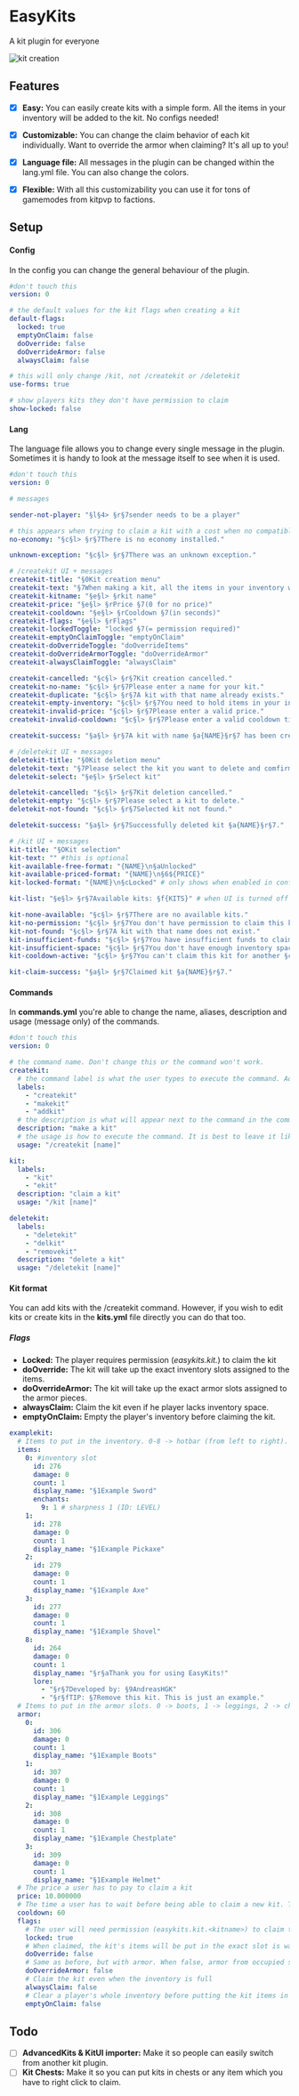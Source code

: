 # EasyKits
 A kit plugin for everyone
 
 ![kit creation](media/kitcreation.gif)

## Features
- [x] **Easy:**
You can easily create kits with a simple form. All the items in your inventory will be added to the kit. No configs needed!

- [x] **Customizable:**
You can change the claim behavior of each kit individually. Want to override the armor when claiming? It's all up to you!

- [x] **Language file:**
All messages in the plugin can be changed within the lang.yml file. You can also change the colors.

- [x] **Flexible:**
With all this customizability you can use it for tons of gamemodes from kitpvp to factions.

## Setup

#### Config
In the config you can change the general behaviour of the plugin.

```YAML
#don't touch this
version: 0

# the default values for the kit flags when creating a kit
default-flags:
  locked: true
  emptyOnClaim: false
  doOverride: false
  doOverrideArmor: false
  alwaysClaim: false

# this will only change /kit, not /createkit or /deletekit
use-forms: true

# show players kits they don't have permission to claim
show-locked: false
```

#### Lang
The language file allows you to change every single message in the plugin.
Sometimes it is handy to look at the message itself to see when it is used.

```YAML
#don't touch this
version: 0

# messages

sender-not-player: "§l§4> §r§7sender needs to be a player"

# this appears when trying to claim a kit with a cost when no compatible economy plugin is found
no-economy: "§c§l> §r§7There is no economy installed."

unknown-exception: "§c§l> §r§7There was an unknown exception."

# /createkit UI + messages
createkit-title: "§0Kit creation menu"
createkit-text: "§7When making a kit, all the items in your inventory will be added to the kit. Make sure you have the correct items before you submit the kit."
createkit-kitname: "§e§l> §rkit name"
createkit-price: "§e§l> §rPrice §7(0 for no price)"
createkit-cooldown: "§e§l> §rCooldown §7(in seconds)"
createkit-flags: "§e§l> §rFlags"
createkit-lockedToggle: "locked §7(= permission required)"
createkit-emptyOnClaimToggle: "emptyOnClaim"
createkit-doOverrideToggle: "doOverrideItems"
createkit-doOverrideArmorToggle: "doOverrideArmor"
createkit-alwaysClaimToggle: "alwaysClaim"

createkit-cancelled: "§c§l> §r§7Kit creation cancelled."
createkit-no-name: "§c§l> §r§7Please enter a name for your kit."
createkit-duplicate: "§c§l> §r§7A kit with that name already exists."
createkit-empty-inventory: "§c§l> §r§7You need to hold items in your inventory to create a kit with."
createkit-invalid-price: "§c§l> §r§7Please enter a valid price."
createkit-invalid-cooldown: "§c§l> §r§7Please enter a valid cooldown time."

createkit-success: "§a§l> §r§7A kit with name §a{NAME}§r§7 has been created!"

# /deletekit UI + messages
deletekit-title: "§0Kit deletion menu"
deletekit-text: "§7Please select the kit you want to delete and comfirm it by submitting."
deletekit-select: "§e§l> §rSelect kit"

deletekit-cancelled: "§c§l> §r§7Kit deletion cancelled."
deletekit-empty: "§c§l> §r§7Please select a kit to delete."
deletekit-not-found: "§c§l> §r§7Selected kit not found."

deletekit-success: "§a§l> §r§7Successfully deleted kit §a{NAME}§r§7."

# /kit UI + messages
kit-title: "§OKit selection"
kit-text: "" #this is optional
kit-available-free-format: "{NAME}\n§aUnlocked"
kit-available-priced-format: "{NAME}\n§6${PRICE}"
kit-locked-format: "{NAME}\n§cLocked" # only shows when enabled in config

kit-list: "§e§l> §r§7Available kits: §f{KITS}" # when UI is turned off

kit-none-available: "§c§l> §r§7There are no available kits."
kit-no-permission: "§c§l> §r§7You don't have permission to claim this kit."
kit-not-found: "§c§l> §r§7A kit with that name does not exist."
kit-insufficient-funds: "§c§l> §r§7You have insufficient funds to claim this kit."
kit-insufficient-space: "§c§l> §r§7You don't have enough inventory space to claim this kit."
kit-cooldown-active: "§c§l> §r§7You can't claim this kit for another §c{TIME}§7."

kit-claim-success: "§a§l> §r§7Claimed kit §a{NAME}§r§7."
```

#### Commands
In **commands.yml** you're able to change the name, aliases, description and usage (message only) of the commands.

```YAML
#don't touch this
version: 0

# the command name. Don't change this or the command won't work.
createkit:
  # the command label is what the user types to execute the command. Add multiple ones for aliases. The first label will be the main label.
  labels:
    - "createkit"
    - "makekit"
    - "addkit"
  # the description is what will appear next to the command in the command list.
  description: "make a kit"
  # the usage is how to execute the command. It is best to leave it like this.
  usage: "/createkit [name]"

kit:
  labels:
    - "kit"
    - "ekit"
  description: "claim a kit"
  usage: "/kit [name]"

deletekit:
  labels:
    - "deletekit"
    - "delkit"
    - "removekit"
  description: "delete a kit"
  usage: "/deletekit [name]"

```

#### Kit format
You can add kits with the /createkit command. 
However, if you wish to edit kits or create kits in the **kits.yml** file directly you can do that too.

##### Flags
- **Locked:** The player requires permission (*easykits.kit.<kitname>*) to claim the kit
- **doOverride:** The kit will take up the exact inventory slots assigned to the items.
- **doOverrideArmor:** The kit will take up the exact armor slots assigned to the armor pieces.
- **alwaysClaim:** Claim the kit even if he player lacks inventory space.
- **emptyOnClaim:** Empty the player's inventory before claiming the kit.

```YAML
examplekit:
  # Items to put in the inventory. 0-8 -> hotbar (from left to right). 9-35 -> everything else
  items:
    0: #inventory slot
      id: 276
      damage: 0
      count: 1
      display_name: "§1Example Sword"
      enchants: 
        9: 1 # sharpness 1 (ID: LEVEL)
    1:
      id: 278
      damage: 0
      count: 1
      display_name: "§1Example Pickaxe"
    2:
      id: 279
      damage: 0
      count: 1
      display_name: "§1Example Axe"
    3:
      id: 277
      damage: 0
      count: 1
      display_name: "§1Example Shovel"
    8:
      id: 264
      damage: 0
      count: 1
      display_name: "§r§aThank you for using EasyKits!"
      lore:
        - "§r§7Developed by: §9AndreasHGK"
        - "§r§fTIP: §7Remove this kit. This is just an example."
  # Items to put in the armor slots. 0 -> boots, 1 -> leggings, 2 -> chestplate, 3 -> helmet
  armor:
    0:
      id: 306
      damage: 0
      count: 1
      display_name: "§1Example Boots"
    1:
      id: 307
      damage: 0
      count: 1
      display_name: "§1Example Leggings"
    2:
      id: 308
      damage: 0
      count: 1
      display_name: "§1Example Chestplate"
    3:
      id: 309
      damage: 0
      count: 1
      display_name: "§1Example Helmet"
  # The price a user has to pay to claim a kit
  price: 10.000000
  # The time a user has to wait before being able to claim a new kit. The cooldown is in seconds
  cooldown: 60
  flags:
    # The user will need permission (easykits.kit.<kitname>) to claim the kit
    locked: true
    # When claimed, the kit's items will be put in the exact slot is was when created, even if it is occupied
    doOverride: false
    # Same as before, but with armor. When false, armor from occupied slots will be put in the inventory
    doOverrideArmor: false
    # Claim the kit even when the inventory is full
    alwaysClaim: false
    # Clear a player's whole inventory before putting the kit items in
    emptyOnClaim: false
```

## Todo
- [ ] **AdvancedKits & KitUI importer:** Make it so people can easily switch from another kit plugin.
- [ ] **Kit Chests:** Make it so you can put kits in chests or any item which you have to right click to claim.